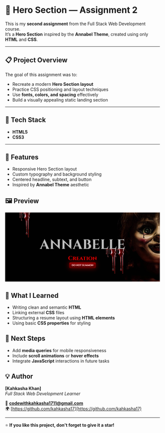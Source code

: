 # 🎨 Hero Section — Assignment 2

This is my **second assignment** from the Full Stack Web Development course.  
It’s a **Hero Section** inspired by the **Annabel Theme**, created using only **HTML** and **CSS**.

---

## 📋 Project Overview

The goal of this assignment was to:

- Recreate a modern **Hero Section layout**
- Practice CSS positioning and layout techniques
- Use **fonts, colors, and spacing** effectively
- Build a visually appealing static landing section

---

## 🧱 Tech Stack

- **HTML5**
- **CSS3**

---

## 🚀 Features

- Responsive Hero Section layout  
- Custom typography and background styling  
- Centered headline, subtext, and button  
- Inspired by **Annabel Theme** aesthetic  



## 🖼️ Preview

![Portfolio Preview](./screenshort.png)

<!-- ## 🌐 Live Demo

You can view the live version of this project here:

👉 **[View Live Project](https://kahkasha17.github.io/Shery-Portfolio-Assignment1/)**  
_(Hosted using GitHub Pages)_ -->



## 🧠 What I Learned

- Writing clean and semantic **HTML**
- Linking external **CSS** files
- Structuring a resume layout using **HTML elements**
- Using basic **CSS properties** for styling


## 🔮 Next Steps

- Add **media queries** for mobile responsiveness  
- Include **scroll animations** or **hover effects**  
- Integrate **JavaScript** interactions in future tasks



## 💡 Author

**[Kahkasha Khan]**  
*Full Stack Web Development Learner*  

📧 **codewithkahkasha1711@gmail.com**  
🌍 [https://github.com/kahkasha17](https://github.com/kahkasha17)


---

⭐ **If you like this project, don't forget to give it a star!**
